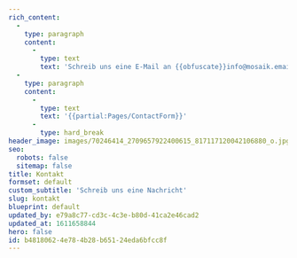 ```yaml
---
rich_content:
  -
    type: paragraph
    content:
      -
        type: text
        text: 'Schreib uns eine E-Mail an {{obfuscate}}info@mosaik.email{{/obfuscate}} oder nutze das Kontaktformular:'
  -
    type: paragraph
    content:
      -
        type: text
        text: '{{partial:Pages/ContactForm}}'
      -
        type: hard_break
header_image: images/70246414_2709657922400615_817117120042106880_o.jpg
seo:
  robots: false
  sitemap: false
title: Kontakt
formset: default
custom_subtitle: 'Schreib uns eine Nachricht'
slug: kontakt
blueprint: default
updated_by: e79a8c77-cd3c-4c3e-b80d-41ca2e46cad2
updated_at: 1611658844
hero: false
id: b4818062-4e78-4b28-b651-24eda6bfcc8f
---
```


